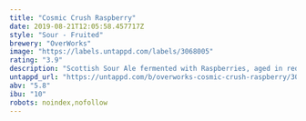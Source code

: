 ```yaml
---
title: "Cosmic Crush Raspberry"
date: 2019-08-21T12:05:58.457717Z
style: "Sour - Fruited"
brewery: "OverWorks"
image: "https://labels.untappd.com/labels/3068005"
rating: "3.9"
description: "Scottish Sour Ale fermented with Raspberries, aged in red wine barrels. "
untappd_url: "https://untappd.com/b/overworks-cosmic-crush-raspberry/3068005"
abv: "5.8"
ibu: "10"
robots: noindex,nofollow
---
```

